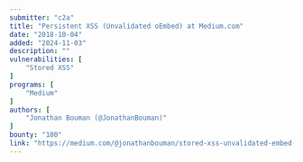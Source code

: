 ```yaml
---
submitter: "c2a"
title: "Persistent XSS (Unvalidated oEmbed) at Medium.com"
date: "2018-10-04"
added: "2024-11-03"
description: ""
vulnerabilities: [
    "Stored XSS"
]
programs: [
    "Medium"
]
authors: [
    "Jonathan Bouman (@JonathanBouman)"
]
bounty: "100"
link: "https://medium.com/@jonathanbouman/stored-xss-unvalidated-embed-at-medium-com-528b0d6d4982"
---
```




